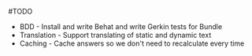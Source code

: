 #TODO

* BDD - Install and write Behat and write Gerkin tests for Bundle
* Translation - Support translating of static and dynamic text
* Caching - Cache answers so we don't need to recalculate every time